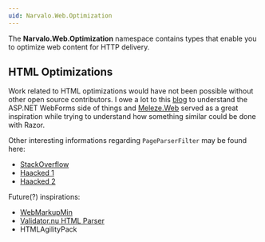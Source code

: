```yaml
---
uid: Narvalo.Web.Optimization
---
```


The **Narvalo.Web.Optimization** namespace contains types that enable you to
optimize web content for HTTP delivery.

## HTML Optimizations ##

Work related to HTML optimizations would have not been
possible without other open source contributors. I owe a lot to this
[blog](http://omari-o.blogspot.com/2009/09/aspnet-white-space-cleaning-with-no.html)
to understand the ASP.NET WebForms side of things and
[Meleze.Web](https://github.com/meleze/Meleze.Web)
served as a great inspiration while trying to understand
how something similar could be done with Razor.

Other interesting informations regarding `PageParserFilter` may be found here:
- [StackOverflow](http://stackoverflow.com/questions/1480373/generic-inhertied-viewpage-and-new-property)
- [Haacked 1](http://haacked.com/archive/2006/05/03/PageParser.GetCompiledPageInstanceWeirdnessWhenDebugSetToFalseInWeb.config.aspx)
- [Haacked 2](http://haacked.com/archive/2009/05/05/page-view-lockdown.aspx)

Future(?) inspirations:
- [WebMarkupMin](http://webmarkupmin.codeplex.com/)
- [Validator.nu HTML Parser](http://about.validator.nu/htmlparser/)
- HTMLAgilityPack